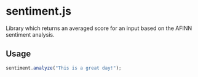 # sentiment.js
Library which returns an averaged score for an input based on the AFINN sentiment analysis.


## Usage

```javascript
sentiment.analyze("This is a great day!");
```
